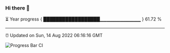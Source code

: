 ### Hi there 👋

⏳ Year progress { ██████████████████▁▁▁▁▁▁▁▁▁▁▁▁ } 61.72 %

---

⏰ Updated on Sun, 14 Aug 2022 06:16:16 GMT

![Progress Bar CI](https://github.com/liununu/liununu/workflows/Progress%20Bar%20CI/badge.svg)
